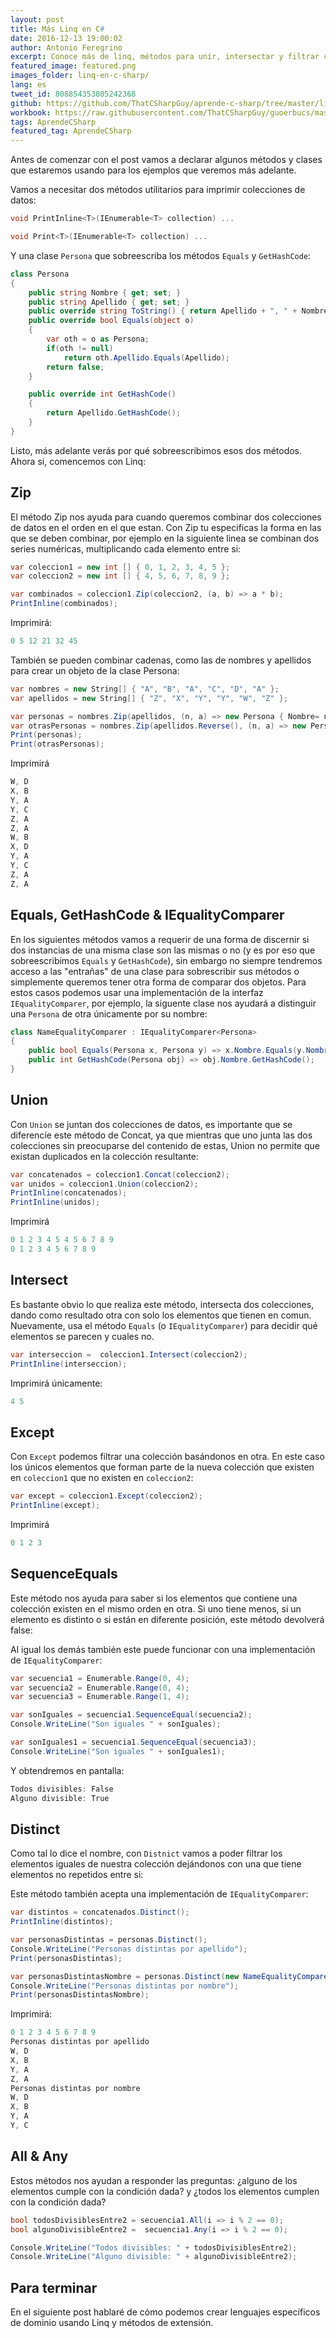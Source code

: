 ```yaml
---
layout: post
title: Más Linq en C#
date: 2016-12-13 19:00:02
author: Antonio Feregrino
excerpt: Conoce más de linq, métodos para unir, intersectar y filtrar conjuntos.
featured_image: featured.png
images_folder: linq-en-c-sharp/
lang: es
tweet_id: 808854353805242368
github: https://github.com/ThatCSharpGuy/aprende-c-sharp/tree/master/linq-en-c-sharp-4
workbook: https://raw.githubusercontent.com/ThatCSharpGuy/guoerbucs/master/linq4.workbooko
tags: AprendeCSharp
featured_tag: AprendeCSharp
---
```


Antes de comenzar con el post vamos a declarar algunos métodos y clases que estaremos usando para los ejemplos que veremos más adelante.  

Vamos a necesitar dos métodos utilitarios para imprimir colecciones de datos:

```csharp  
void PrintInline<T>(IEnumerable<T> collection) ...

void Print<T>(IEnumerable<T> collection) ...
```  

Y una clase `Persona` que sobreescriba los métodos `Equals` y `GetHashCode`:

```csharp  
class Persona 
{
    public string Nombre { get; set; }
    public string Apellido { get; set; }
    public override string ToString() { return Apellido + ", " + Nombre; }
    public override bool Equals(object o)
    { 
        var oth = o as Persona;
        if(oth != null)
            return oth.Apellido.Equals(Apellido);
        return false;
    }

    public override int GetHashCode()
    {
        return Apellido.GetHashCode();
    }
}
```  

Listo, más adelante verás por qué sobreescribimos esos dos métodos. Ahora si, comencemos con Linq:

## Zip  
El método Zip nos ayuda para cuando queremos combinar dos colecciones de datos en el orden en el que estan. Con Zip tu especificas la forma en las que se deben combinar, por ejemplo en la siguiente linea se combinan dos series numéricas, multiplicando cada elemento entre si:

```csharp  
var coleccion1 = new int [] { 0, 1, 2, 3, 4, 5 };
var coleccion2 = new int [] { 4, 5, 6, 7, 8, 9 };

var combinados = coleccion1.Zip(coleccion2, (a, b) => a * b);
PrintInline(combinados);
```  

Imprimirá:

```csharp  
0 5 12 21 32 45 
```  

También se pueden combinar cadenas, como las de nombres y apellidos para crear un objeto de la clase Persona:

```csharp  
var nombres = new String[] { "A", "B", "A", "C", "D", "A" };
var apellidos = new String[] { "Z", "X", "Y", "Y", "W", "Z" };

var personas = nombres.Zip(apellidos, (n, a) => new Persona { Nombre= n, Apellido = a}).OrderBy(p => p.Apellido);
var otrasPersonas = nombres.Zip(apellidos.Reverse(), (n, a) => new Persona { Nombre= n, Apellido = a}).OrderBy(p => p.Apellido);
Print(personas);
Print(otrasPersonas);
```  

Imprimirá 

```csharp  
W, D
X, B
Y, A
Y, C
Z, A
Z, A
W, B
X, D
Y, A
Y, C
Z, A
Z, A
```  

## Equals, GetHashCode & IEqualityComparer
En los siguientes métodos vamos a requerir de una forma de discernir si dos instancias de una misma clase son las mismas o no (y es por eso que sobreescribimos `Equals` y `GetHashCode`), sin embargo no siempre tendremos acceso a las "entrañas" de una clase para sobrescribir sus métodos o simplemente queremos tener otra forma de comparar dos objetos. Para estos casos podemos usar una implementación de la interfaz `IEqualityComparer`, por ejemplo, la siguente clase nos ayudará a distinguir una `Persona` de otra únicamente por su nombre:  

```csharp  
class NameEqualityComparer : IEqualityComparer<Persona>
{
    public bool Equals(Persona x, Persona y) => x.Nombre.Equals(y.Nombre);
    public int GetHashCode(Persona obj) => obj.Nombre.GetHashCode();
}
```  

## Union  
Con `Union` se juntan dos colecciones de datos, es importante que se diferencíe este método de Concat, ya que mientras que uno junta las dos colecciones sin preocuparse del contenido de estas, Union no permite que existan duplicados en la colección resultante:

```csharp  
var concatenados = coleccion1.Concat(coleccion2);
var unidos = coleccion1.Union(coleccion2);
PrintInline(concatenados);
PrintInline(unidos);
```  

Imprimirá
```csharp  
0 1 2 3 4 5 4 5 6 7 8 9 
0 1 2 3 4 5 6 7 8 9 
```  

## Intersect  
Es bastante obvio lo que realiza este método, intersecta dos colecciones, dando como resultado otra con solo los elementos que tienen en comun. Nuevamente, usa el método `Equals` (o `IEqualityComparer`)  para decidir qué elementos se parecen y cuales no.  

```csharp  
var interseccion =  coleccion1.Intersect(coleccion2);
PrintInline(interseccion);
```  

Imprimirá únicamente:

```csharp  
4 5 
```  

## Except  
Con `Except` podemos filtrar una colección basándonos en otra. En este caso los únicos elementos que forman parte de la nueva colección que existen en `coleccion1` que no existen en `coleccion2`:

```csharp  
var except = coleccion1.Except(coleccion2);
PrintInline(except);
```  

Imprimirá

```csharp  
0 1 2 3 
```  

## SequenceEquals  
Este método nos ayuda para saber si los elementos que contiene una colección existen en el mismo orden en otra. Si uno tiene menos, si un elemento es distinto o si están en diferente posición, este método devolverá false:

Al igual los demás también este puede funcionar con una implementación de `IEqualityComparer`:

```csharp  
var secuencia1 = Enumerable.Range(0, 4);
var secuencia2 = Enumerable.Range(0, 4);
var secuencia3 = Enumerable.Range(1, 4);

var sonIguales = secuencia1.SequenceEqual(secuencia2);
Console.WriteLine("Son iguales " + sonIguales);

var sonIguales1 = secuencia1.SequenceEqual(secuencia3);
Console.WriteLine("Son iguales " + sonIguales1);
```  

Y obtendremos en pantalla:

```csharp  
Todos divisibles: False
Alguno divisible: True
```  

## Distinct  
Como tal lo dice el nombre, con `Distnict` vamos a poder filtrar los elementos iguales de nuestra colección dejándonos con una que tiene elementos no repetidos entre si:

Este método también acepta una implementación de `IEqualityComparer`:

```csharp  
var distintos = concatenados.Distinct();
PrintInline(distintos);

var personasDistintas = personas.Distinct();
Console.WriteLine("Personas distintas por apellido");
Print(personasDistintas);

var personasDistintasNombre = personas.Distinct(new NameEqualityComparer());
Console.WriteLine("Personas distintas por nombre");
Print(personasDistintasNombre);
```  

Imprimirá:

```csharp  
0 1 2 3 4 5 6 7 8 9 
Personas distintas por apellido
W, D
X, B
Y, A
Z, A
Personas distintas por nombre
W, D
X, B
Y, A
Y, C
```  

## All & Any  
Estos métodos nos ayudan a responder las preguntas: ¿alguno de los elementos cumple con la condición dada? y ¿todos los elementos cumplen con la condición dada?  

```csharp  
bool todosDivisiblesEntre2 = secuencia1.All(i => i % 2 == 0);
bool algunoDivisibleEntre2 =  secuencia1.Any(i => i % 2 == 0);

Console.WriteLine("Todos divisibles: " + todosDivisiblesEntre2);
Console.WriteLine("Alguno divisible: " + algunoDivisibleEntre2);
```  

## Para terminar  
En el siguiente post hablaré de cómo podemos crear lenguajes específicos de dominio usando Linq y métodos de extensión.
